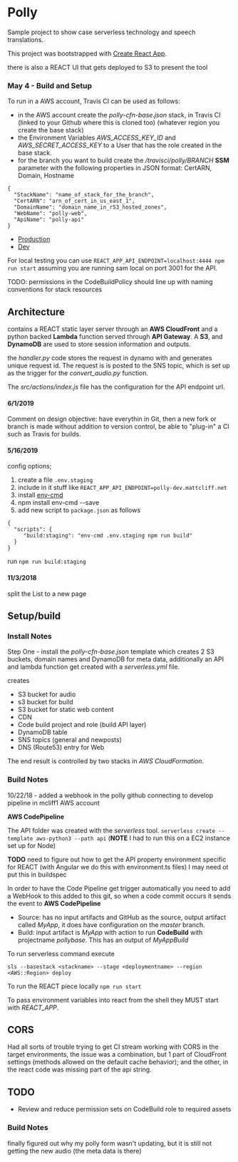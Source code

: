 # Polly

Sample project to show case serverless technology and speech translations.

This project was bootstrapped with [Create React App](https://github.com/facebookincubator/create-react-app).

there is also a REACT UI that gets deployed to S3 to present the tool

### May 4 - Build and Setup

To run in a AWS account, Travis CI can be used as follows:
- in the AWS account create the *polly-cfn-base.json* stack,  in Travis CI (linked to your Github where this is cloned too) (whatever region you create the base stack)
-  the Environment Variables *AWS_ACCESS_KEY_ID* and *AWS_SECRET_ACCESS_KEY* to a User that has the role created in the base stack.
- for the branch you want to build create the */travisci/polly/BRANCH* **SSM** parameter with the following properties in JSON format: CertARN, Domain, Hostname


```
{
  "StackName": "name_of_stack_for_the_branch",
  "CertARN": "arn_of_cert_in_us_east_1",
  "DomainName": "domain_name_in_r53_hosted_zones",
  "WebName": "polly-web",
  "ApiName": "polly-api"
}
```

* [Production](https://polly.mattcliff.net/)
* [Dev](https://polly-dev.mattcliff.net/)

For local testing you can use
`REACT_APP_API_ENDPOINT=localhost:4444 npm run start`
assuming you are running sam local on port 3001 for the API.


TODO: permissions in the CodeBuildPolicy should line up with naming conventions for stack resources

## Architecture

contains a REACT static layer server through an **AWS CloudFront** and a python backed **Lambda** function served through **API Gateway**. A **S3**, and **DynamoDB** are used to store session information and outputs.

the *handler.py* code stores the request in dynamo with and generates unique request id.  The request is is posted to the SNS topic, which is set up as the trigger for the *convert_audio.py* function.

The *src/actions/index.js* file has the configuration for the API endpoint url.

#### 6/1/2019
Comment on design objective:
have everythin in Git, then a new fork or branch is made without addition to version control,
be able to "plug-in" a CI such as Travis for builds.

#### 5/16/2019

config options;
1. create a file `.env.staging`
1. include in it stuff like `REACT_APP_API_ENDPOINT=polly-dev.mattcliff.net`
1. install [env-cmd](https://www.npmjs.com/package/env-cmd)
  1. npm install env-cmd --save
1. add new script to `package.json` as follows
```
{
  "scripts": {
     "build:staging": "env-cmd .env.staging npm run build"
  }
}
```
run `npm run build:staging`


#### 11/3/2018

split the List to a new page


## Setup/build

### Install Notes

Step One - install the
*polly-cfn-base.json* template
which creates 2 S3 buckets, domain names and DynamoDB for meta data,  additionally an API and lambda function get created with a *serverless.yml* file.

creates

- S3 bucket for audio
- s3 bucket for build
- S3 bucket for static web content
- CDN
- Code build project and role (build API layer)
- DynamoDB table
- SNS topics (general and newposts)
- DNS (Route53) entry for Web


The end result is controlled by two stacks in *AWS CloudFormation*.


### Build Notes

10/22/18 - added a webhook in the polly github connecting to develop pipeline in mcliff1 AWS account

**AWS CodePipeline**

The API folder was created with the *serverless* tool.
`serverless create --template aws-python3 --path api` (**NOTE** I had to run this on a EC2 instance set up for Node)


**TODO** need to figure out how to get the API property environment specific for REACT (with Angular we do this with environment.ts files) I may need ot put this in buildspec

In order to have the Code Pipeline get trigger automatically you need to add a WebHook to this added to this git, so when a code commit occurs it sends the event to **AWS CodePipeline**

- Source: has no input artifacts and GitHub as the source, output artifact called *MyApp*, it does have configuration on the *master* branch.
- Build: input artifact is *MyApp* with action to run **CodeBuild** with projectname *pollybase*.  This has an output of *MyAppBuild*


To run serverless command execute

```
sls --basestack <stackname> --stage <deploymentname> --region <AWS::Region> deploy
```

To run the REACT piece locally
`npm run start`


To pass environment variables into react from the shell they MUST start with *REACT_APP*.

## CORS

Had all sorts of trouble trying to get CI stream working with CORS in the target environments,  the issue was a combination, but 1 part of CloudFront settings (methods allowed on the default cache behavior); and the other, in the react code was missing part of the api string.

## TODO

- Review and reduce permission sets on CodeBuild role to required assets


### Build Notes

finally figured out why my polly form wasn't updating,  but it is still not getting the new audio (the meta data is there)
